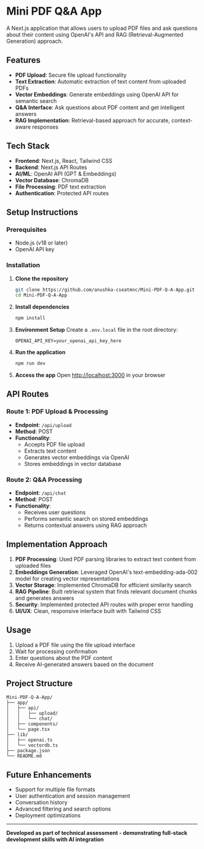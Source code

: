 # Mini PDF Q&A App

A Next.js application that allows users to upload PDF files and ask questions about their content using OpenAI's API and RAG (Retrieval-Augmented Generation) approach.

## Features

- **PDF Upload**: Secure file upload functionality
- **Text Extraction**: Automatic extraction of text content from uploaded PDFs
- **Vector Embeddings**: Generate embeddings using OpenAI API for semantic search
- **Q&A Interface**: Ask questions about PDF content and get intelligent answers
- **RAG Implementation**: Retrieval-based approach for accurate, context-aware responses

## Tech Stack

- **Frontend**: Next.js, React, Tailwind CSS
- **Backend**: Next.js API Routes
- **AI/ML**: OpenAI API (GPT & Embeddings)
- **Vector Database**: ChromaDB
- **File Processing**: PDF text extraction
- **Authentication**: Protected API routes

## Setup Instructions

### Prerequisites
- Node.js (v18 or later)
- OpenAI API key

### Installation

1. **Clone the repository**
   ```bash
   git clone https://github.com/anushka-cseatmnc/Mini-PDF-Q-A-App.git
   cd Mini-PDF-Q-A-App
   ```

2. **Install dependencies**
   ```bash
   npm install
   ```

3. **Environment Setup**
   Create a `.env.local` file in the root directory:
   ```env
   OPENAI_API_KEY=your_openai_api_key_here
   ```

4. **Run the application**
   ```bash
   npm run dev
   ```

5. **Access the app**
   Open [http://localhost:3000](http://localhost:3000) in your browser

## API Routes

### Route 1: PDF Upload & Processing
- **Endpoint**: `/api/upload`
- **Method**: POST
- **Functionality**: 
  - Accepts PDF file upload
  - Extracts text content
  - Generates vector embeddings via OpenAI
  - Stores embeddings in vector database

### Route 2: Q&A Processing
- **Endpoint**: `/api/chat`
- **Method**: POST
- **Functionality**:
  - Receives user questions
  - Performs semantic search on stored embeddings
  - Returns contextual answers using RAG approach

## Implementation Approach

1. **PDF Processing**: Used PDF parsing libraries to extract text content from uploaded files
2. **Embeddings Generation**: Leveraged OpenAI's text-embedding-ada-002 model for creating vector representations
3. **Vector Storage**: Implemented ChromaDB for efficient similarity search
4. **RAG Pipeline**: Built retrieval system that finds relevant document chunks and generates answers
5. **Security**: Implemented protected API routes with proper error handling
6. **UI/UX**: Clean, responsive interface built with Tailwind CSS

## Usage

1. Upload a PDF file using the file upload interface
2. Wait for processing confirmation
3. Enter questions about the PDF content
4. Receive AI-generated answers based on the document

## Project Structure

```
Mini-PDF-Q-A-App/
├── app/
│   ├── api/
│   │   ├── upload/
│   │   └── chat/
│   ├── components/
│   └── page.tsx
├── lib/
│   ├── openai.ts
│   └── vectordb.ts
├── package.json
└── README.md
```

## Future Enhancements

- Support for multiple file formats
- User authentication and session management
- Conversation history
- Advanced filtering and search options
- Deployment optimizations

---

**Developed as part of technical assessment - demonstrating full-stack development skills with AI integration**
